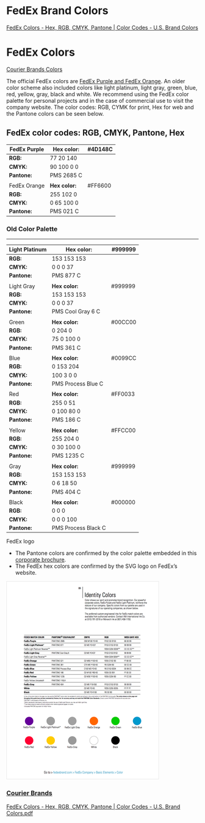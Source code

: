 # FedEx Brand Colors

[FedEx Colors - Hex, RGB, CMYK, Pantone | Color Codes - U.S. Brand Colors](https://usbrandcolors.com/fedex-colors/#fedex-color-codes)

# FedEx Colors

[Courier Brands Colors](https://usbrandcolors.com/courier/)

The official FedEx colors are [FedEx Purple and FedEx Orange](https://usbrandcolors.com/fedex-colors/#fedex-color-codes). An older color scheme also included colors like light platinum, light gray, green, blue, red, yellow, gray, black and white. We recommend using the FedEx color palette for personal projects and in the case of commercial use to visit the company website. The color codes: RGB, CYMK for print, Hex for web and the Pantone colors can be seen below.

## FedEx color codes: RGB, CMYK, Pantone, Hex

| FedEx Purple | **Hex color:** | \#4D148C |
| ------------ | -------------- | -------- |
| **RGB:**     | 77 20 140      |          |
| **CMYK:**    | 90 100 0 0     |          |
| **Pantone:** | PMS 2685 C     |          |
|              |                |          |
| FedEx Orange | **Hex color:** | \#FF6600 |
| **RGB:**     | 255 102 0      |          |
| **CMYK:**    | 0 65 100 0     |          |
| **Pantone:** | PMS 021 C      |          |

### Old Color Palette

---

| Light Platinum | **Hex color:**      | \#999999 |
| -------------- | ------------------- | -------- |
| **RGB:**       | 153 153 153         |          |
| **CMYK:**      | 0 0 0 37            |          |
| **Pantone:**   | PMS 877 C           |          |
|                |                     |          |
| Light Gray     | **Hex color:**      | \#999999 |
| **RGB:**       | 153 153 153         |          |
| **CMYK:**      | 0 0 0 37            |          |
| **Pantone:**   | PMS Cool Gray 6 C   |          |
|                |                     |          |
| Green          | **Hex color:**      | \#00CC00 |
| **RGB:**       | 0 204 0             |          |
| **CMYK:**      | 75 0 100 0          |          |
| **Pantone:**   | PMS 361 C           |          |
|                |                     |          |
| Blue           | **Hex color:**      | \#0099CC |
| **RGB:**       | 0 153 204           |          |
| **CMYK:**      | 100 3 0 0           |          |
| **Pantone:**   | PMS Process Blue C  |          |
|                |                     |          |
| Red            | **Hex color:**      | \#FF0033 |
| **RGB:**       | 255 0 51            |          |
| **CMYK:**      | 0 100 80 0          |          |
| **Pantone:**   | PMS 186 C           |          |
|                |                     |          |
| Yellow         | **Hex color:**      | \#FFCC00 |
| **RGB:**       | 255 204 0           |          |
| **CMYK:**      | 0 30 100 0          |          |
| **Pantone:**   | PMS 1235 C          |          |
|                |                     |          |
| Gray           | **Hex color:**      | \#999999 |
| **RGB:**       | 153 153 153         |          |
| **CMYK:**      | 0 6 18 50           |          |
| **Pantone:**   | PMS 404 C           |          |
|                |                     |          |
| Black          | **Hex color:**      | \#000000 |
| **RGB:**       | 0 0 0               |          |
| **CMYK:**      | 0 0 0 100           |          |
| **Pantone:**   | PMS Process Black C |          |

FedEx logo

- The Pantone colors are confirmed by the color palette embedded in this [corporate brochure](https://about.van.fedex.com/wp-content/uploads/2018/10/FX_Corp_Brochure2018.pdf).
- The FedEx hex colors are confirmed by the SVG logo on FedEx’s website.

![fedex-colors.png](FedEx%20Brand%20Colors.assets/fedex-colors.png)

### [Courier Brands](https://usbrandcolors.com/courier/)

[FedEx Colors - Hex, RGB, CMYK, Pantone | Color Codes - U.S. Brand Colors.pdf](FedEx%20Brand%20Colors.assets/FedEx%20Colors%20-%20Hex,%20RGB,%20CMYK,%20Pantone%20%7C%20Color%20Codes%20-%20U.S.%20Brand%20Colors.pdf)

